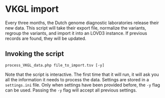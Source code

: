 # VKGL import

Every three months, the Dutch genome diagnostic laboratories release their new data.
This script will take their export file, normalize the variants, regroup the variants, and import it into an LOVD3 instance.
If previous records are found, they will be updated.

## Invoking the script

```
process_VKGL_data.php file_to_import.tsv [-y]
```
Note that the script is interactive.
The first time that it will run, it will ask you all the information it needs to process the data.
Settings are stored in a `settings.ini` file.
Only when settings have been provided before, the `-y` flag can be used.
Passing the `-y` flag will accept all previous settings.

